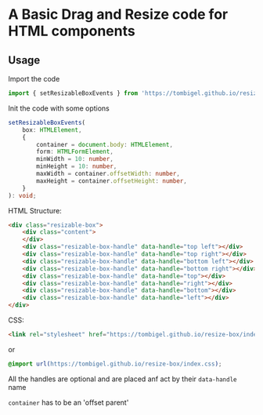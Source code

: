# A Basic Drag and Resize code for HTML components

## Usage

Import the code

```typescript
import { setResizableBoxEvents } from 'https://tombigel.github.io/resize-box/index.js';
```

Init the code with some options

```typescript
setResizableBoxEvents(
    box: HTMLElement,
    {
        container = document.body: HTMLElement,
        form: HTMLFormElement,
        minWidth = 10: number,
        minHeight = 10: number,
        maxWidth = container.offsetWidth: number,
        maxHeight = container.offsetHeight: number,
    } 
): void;
```

HTML Structure:

```html
<div class="resizable-box">
    <div class="content">
    </div>
    <div class="resizable-box-handle" data-handle="top left"></div>
    <div class="resizable-box-handle" data-handle="top right"></div>
    <div class="resizable-box-handle" data-handle="bottom left"></div>
    <div class="resizable-box-handle" data-handle="bottom right"></div>
    <div class="resizable-box-handle" data-handle="top"></div>
    <div class="resizable-box-handle" data-handle="right"></div>
    <div class="resizable-box-handle" data-handle="bottom"></div>
    <div class="resizable-box-handle" data-handle="left"></div>
</div>
```

CSS:

```html
<link rel="stylesheet" href="https://tombigel.github.io/resize-box/index.css">
```

or

```css
@import url(https://tombigel.github.io/resize-box/index.css);
```

All the handles are optional and are placed anf act by their `data-handle` name

`container` has to be an 'offset parent'
